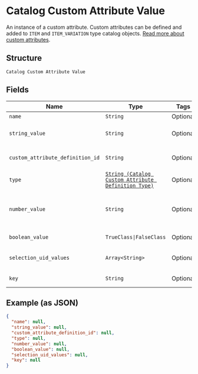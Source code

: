 
# Catalog Custom Attribute Value

An instance of a custom attribute. Custom attributes can be defined and
added to `ITEM` and `ITEM_VARIATION` type catalog objects.
[Read more about custom attributes](https://developer.squareup.com/docs/catalog-api/add-custom-attributes).

## Structure

`Catalog Custom Attribute Value`

## Fields

| Name | Type | Tags | Description |
|  --- | --- | --- | --- |
| `name` | `String` | Optional | The name of the custom attribute. |
| `string_value` | `String` | Optional | The string value of the custom attribute.  Populated if `type` = `STRING`. |
| `custom_attribute_definition_id` | `String` | Optional | The id of the [CatalogCustomAttributeDefinition](../../doc/models/catalog-custom-attribute-definition.md) this value belongs to. |
| `type` | [`String (Catalog Custom Attribute Definition Type)`](../../doc/models/catalog-custom-attribute-definition-type.md) | Optional | Defines the possible types for a custom attribute. |
| `number_value` | `String` | Optional | Populated if `type` = `NUMBER`. Contains a string<br>representation of a decimal number, using a `.` as the decimal separator. |
| `boolean_value` | `TrueClass\|FalseClass` | Optional | A `true` or `false` value. Populated if `type` = `BOOLEAN`. |
| `selection_uid_values` | `Array<String>` | Optional | One or more choices from `allowed_selections`. Populated if `type` = `SELECTION`. |
| `key` | `String` | Optional | A copy of key from the associated `CatalogCustomAttributeDefinition`. |

## Example (as JSON)

```json
{
  "name": null,
  "string_value": null,
  "custom_attribute_definition_id": null,
  "type": null,
  "number_value": null,
  "boolean_value": null,
  "selection_uid_values": null,
  "key": null
}
```

